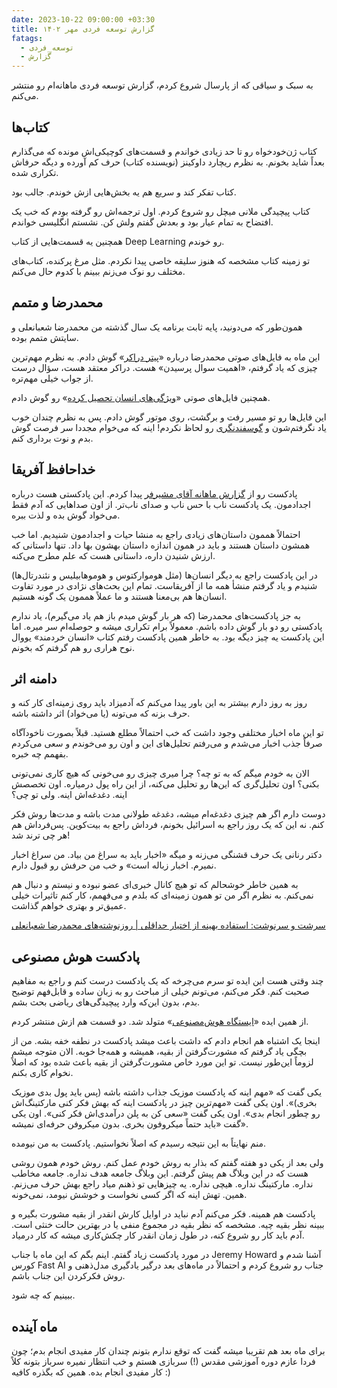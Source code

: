 ```yaml
---
date: 2023-10-22 09:00:00 +03:30
title: گزارش توسعه فردی مهر ۱۴۰۲
fatags:
  - توسعه_فردی
  - گزارش
---
```

به سبک و سیاقی که از پارسال شروع کردم، گزارش توسعه فردی ماهانه‌ام رو منتشر می‌کنم. 

## کتاب‌ها
کتاب ژن‌خودخواه رو تا حد زیادی خواندم و قسمت‌های کوچیکی‌اش مونده که می‌گذارم بعداً شاید بخونم. به نظرم ریچارد داوکینز (نویسنده کتاب) حرف کم آورده و دیگه حرفاش تکراری شده. 

کتاب تفکر کند و سریع هم یه بخش‌هایی ازش خوندم. جالب بود. 

کتاب پیچیدگی ملانی میچل رو شروع کردم. اول ترجمه‌اش رو گرفته بودم که خب یک افتضاح به تمام عیار بود و بعدش گفتم ولش کن. نشستم انگلیسی خواندم. 

همچنین یه قسمت‌هایی از کتاب Deep Learning رو خوندم. 

تو زمینه کتاب مشخصه که هنوز سلیقه خاصی پیدا نکردم. مثل مرغ پرکنده، کتاب‌های مختلف رو نوک می‌زنم ببینم با کدوم حال می‌کنم. 
## محمدرضا و متمم
همون‌طور که می‌دونید، پایه ثابت برنامه یک سال گذشته من محمدرضا شعبانعلی و سایتش متمم بوده. 

این ماه به فایل‌های صوتی محمدرضا درباره «[پیتر دراکر](https://motamem.org/%d9%81%d8%a7%db%8c%d9%84-%d8%b5%d9%88%d8%aa%db%8c-%d9%be%db%8c%d8%aa%d8%b1-%d8%af%d8%b1%d8%a7%da%a9%d8%b1/)» گوش دادم. به نظرم مهم‌ترین چیزی که یاد گرفتم، «اهمیت سوال پرسیدن» هست. دراکر معتقد هست، سؤال درست از جواب خیلی مهم‌تره. 

همچنین فایل‌های صوتی «[ویژگی‌های انسان تحصیل کرده](https://motamem.org/%D9%88%DB%8C%DA%98%DA%AF%DB%8C%E2%80%8C%E2%80%8C%D9%87%D8%A7%DB%8C-%D8%A7%D9%86%D8%B3%D8%A7%D9%86-%D8%AA%D8%AD%D8%B5%DB%8C%D9%84%E2%80%8C%DA%A9%D8%B1%D8%AF%D9%87/)» رو گوش دادم‌. 

این فایل‌ها رو تو مسیر رفت و برگشت، روی موتور گوش دادم. پس به نظرم چندان خوب یاد نگرفتم‌شون و [گوسفندنگری](https://mrshabanali.com/%D8%A8%D9%87%D8%B1%D9%87-%D8%A8%D8%B1%D8%AF%D8%A7%D8%B1%DB%8C-%D8%A7%D8%B2-%D8%B8%D8%B1%D9%81%DB%8C%D8%AA-%D9%87%D8%A7-%D9%88-%D9%86%DA%AF%D8%B1%D8%B4-%DA%AF%D9%88%D8%B3%D9%81%D9%86%D8%AF%D8%A7%D9%86/) رو لحاظ نکردم! اینه که می‌خوام مجددا سر فرصت گوش بدم و نوت برداری کنم. 

## خداحافظ آفریقا
پادکست رو از [گزارش ماهانه آقای مشیرفر](https://moshirfar.com/%DA%AF%D8%B2%D8%A7%D8%B1%D8%B4-%D8%AA%D9%88%D8%B3%D8%B9%D9%87-%D9%81%D8%B1%D8%AF%DB%8C-%D8%A7%D8%B1%D8%AF%DB%8C%D8%A8%D9%87%D8%B4%D8%AA/) پیدا کردم. این پادکستی هست درباره اجدادمون. یک پادکست ناب با حس ناب و صدای ناب‌تر. از اون صداهایی که آدم فقط می‌خواد گوش بده و لذت ببره.  

احتمالاً هممون داستان‌های زیادی راجع به منشا حیات و اجدادمون شنیدیم. اما خب همشون داستان هستند و باید در همون اندازه داستان بهشون بها داد. تنها داستانی که ارزش شنیدن داره، داستانی هست که علم مطرح می‌کنه. 

در این پادکست راجع به دیگر انسان‌ها (مثل هوموارکتوس و هوموهابیلیس و نئندرتال‌ها) شنیدم و یاد گرفتم منشأ همه ما از آفریقاست. تمام این بحث‌های نژادی در مورد تفاوت انسان‌ها هم بی‌معنا هستند و ما عملاً هممون یک گونه هستیم. 

به جز پادکست‌های محمدرضا (که هر بار گوش میدم باز هم یاد می‌گیرم)، یاد ندارم پادکستی رو دو بار گوش داده باشم. معمولاً برام تکراری میشه و حوصله‌ام سر میره. اما این پادکست یه چیز دیگه بود. به خاطر همین پادکست رفتم کتاب «انسان خردمند» یووال نوح هراری رو هم گرفتم که بخونم. 
## دامنه اثر
روز به روز دارم بیشتر به این باور پیدا می‌کنم که آدمیزاد باید روی زمینه‌ای کار کنه و حرف بزنه که می‌تونه (یا می‌خواد) اثر داشته باشه. 

تو این ماه اخبار مختلفی وجود داشت که خب احتمالاً مطلع هستید. قبلاً بصورت ناخودآگاه صرفاً جذب اخبار می‌شدم و می‌رفتم تحلیل‌های این و اون رو می‌خوندم و سعی می‌کردم بفهمم چه خبره. 

الان به خودم میگم که به تو چه؟ چرا میری چیزی رو می‌خونی که هیچ کاری نمی‌تونی بکنی؟ اون تحلیل‌گری که این‌ها رو تحلیل می‌کنه، از این راه پول درمیاره. اون تخصصش اینه. دغدغه‌اش اینه. ولی تو چی؟

دوست دارم اگر هم چیزی دغدغه‌ام میشه، دغدغه طولانی مدت باشه و مدت‌ها روش فکر کنم. نه این که یک روز راجع به اسرائیل بخونم، فرداش راجع به بیت‌کوین. پس‌فرداش هم هر چی ترند شد! 

دکتر رنانی یک حرف قشنگی می‌زنه و میگه «اخبار باید به سراغ من بیاد. من سراغ اخبار نمیرم. اخبار زباله است» و خب من حرفش رو قبول دارم. 

به همین خاطر خوشحالم که تو هیچ کانال خبری‌ای عضو نبوده و نیستم و دنبال هم نمی‌کنم. به نظرم اگر من تو همون زمینه‌ای که بلدم و می‌فهمم، کار کنم تاثیرات خیلی عمیق‌تر و بهتری خواهم گذاشت‌. 

[سرشت و سرنوشت: استفاده بهینه از اختیار حداقلی | روزنوشته‌های محمدرضا شعبانعلی](https://mrshabanali.com/%D8%B3%D8%B1%D8%B4%D8%AA-%D9%88-%D8%B3%D8%B1%D9%86%D9%88%D8%B4%D8%AA-%D8%A7%D8%B3%D8%AA%D9%81%D8%A7%D8%AF%D9%87-%D8%A8%D9%87%DB%8C%D9%86%D9%87-%D8%A7%D8%B2-%D8%A7%D8%AE%D8%AA%DB%8C%D8%A7%D8%B1-%D8%AD/)

## پادکست هوش مصنوعی
چند وقتی هست این ایده تو سرم می‌چرخه که یک پادکست درست کنم و راجع به مفاهیم صحبت کنم. فکر می‌کنم، می‌تونم خیلی از مباحث رو به زبان ساده و قابل‌فهم توضیح بدم، بدون این‌که وارد پیچیدگی‌های ریاضی بحث بشم. 

از همین ایده «[ایستگاه هوش‌مصنوعی](https://aprd.ir/podcast/)» متولد شد. دو قسمت هم ازش منتشر کردم. 

اینجا یک اشتباه هم انجام دادم که داشت باعث میشد پادکست در نطفه خفه بشه. من از بچگی یاد گرفتم که مشورت‌گرفتن از بقیه، همیشه و همه‌جا خوبه. الان متوجه میشم لزوماً این‌طور نیست. تو این مورد خاص مشورت‌گرفتن از بقیه باعث شده بود که اصلاً نخوام کاری بکنم. 

یکی گفت که «مهم اینه که پادکست موزیک جذاب داشته باشه (پس باید پول بدی موزیک بخری)». اون‌ یکی گفت «مهم‌ترین چیز در پادکست اینه که بهش فکر کنی مارکتینگ‌اش رو چطور انجام بدی». اون یکی گفت «سعی کن به پلن درآمدی‌اش فکر کنی». اون یکی گفت «باید حتماً میکروفون بخری. بدون میکروفن حرفه‌ای نمیشه». 

منم نهایتاً به این نتیجه رسیدم که اصلاً نخواستیم. پادکست به من نیومده. 

ولی بعد از یکی دو هفته گفتم که بذار به روش خودم عمل کنم. روش خودم همون روشی هست که در این وبلاگ هم پیش گرفتم. این وبلاگ جامعه هدف نداره. جامعه مخاطب نداره. مارکتینگ نداره. هیچی نداره. یه چیزهایی تو ذهنم میاد راجع بهش حرف می‌زنم. همین. تهش اینه که اگر کسی نخواست و خوشش نیومد، نمی‌خونه. 

پادکست هم همینه. فکر می‌کنم آدم نباید در اوایل کارش انقدر از بقیه مشورت بگیره و ببینه نظر بقیه چیه. مشخصه که نظر بقیه در مجموع منفی یا در بهترین حالت خنثی است. آدم باید کار رو شروع کنه، در طول زمان انقدر کار چکش‌کاری میشه که کار درمیاد. 

در مورد پادکست زیاد گفتم. اینم بگم که این ماه با جناب Jeremy Howard آشنا شدم و کورس Fast AI جناب رو شروع کردم و احتمالاً در ماه‌های بعد درگیر یادگیری مدل‌ذهنی و روش فکرکردن این جناب باشم. 

ببینیم که چه شود. 

## ماه آینده

برای ماه بعد هم تقریبا میشه گفت که توقع ندارم بتونم چندان کار مفیدی انجام بدم؛ چون فردا عازم دوره آموزشی مقدس (!) سربازی هستم و خب انتظار نمیره سرباز بتونه کلاً کار مفیدی انجام بده. همین که بگذره کافیه :) 

